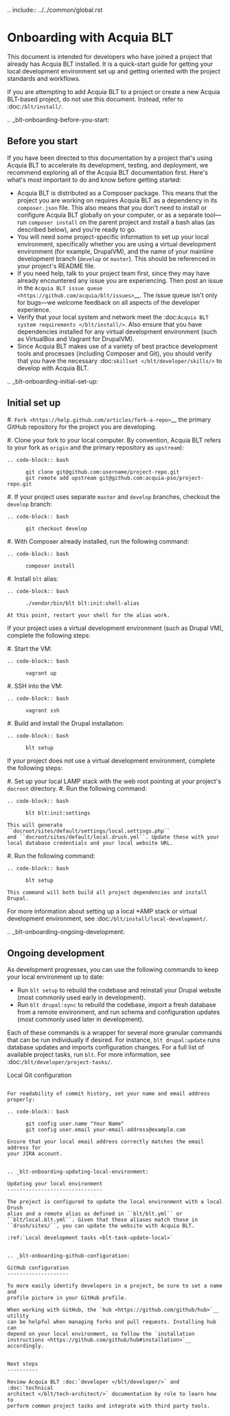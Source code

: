 .. include:: ../../common/global.rst

Onboarding with Acquia BLT
==========================

This document is intended for developers who have joined a project that
already has Acquia BLT installed. It is a quick-start guide for getting your
local development environment set up and getting oriented with the project
standards and workflows.

If you are attempting to add Acquia BLT to a project or create a new Acquia
BLT-based project, do not use this document. Instead, refer to
:doc:`/blt/install/`.


.. _blt-onboarding-before-you-start:

Before you start
----------------

If you have been directed to this documentation by a project that's using
Acquia BLT to accelerate its development, testing, and deployment, we
recommend exploring all of the Acquia BLT documentation first. Here's
what's most important to do and know before getting started:

-  Acquia BLT is distributed as a Composer package. This means that the
   project you are working on requires Acquia BLT as a dependency in its
   ``composer.json`` file. This also means that you don't need to install or
   configure Acquia BLT globally on your computer, or as a separate tool—run
   ``composer install`` on the parent project and install a bash alias (as
   described below), and you're ready to go.
-  You will need some project-specific information to set up your local
   environment, specifically whether you are using a virtual development
   environment (for example, DrupalVM), and the name of your mainline
   development branch (``develop`` or ``master``). This should be referenced
   in your project's README file.
-  If you need help, talk to your project team first, since they may have
   already encountered any issue you are experiencing. Then post an issue in
   the `Acquia BLT issue queue <https://github.com/acquia/blt/issues>`__. The
   issue queue isn't only for bugs—we welcome feedback on all aspects of the
   developer experience.
-  Verify that your local system and network meet the
   :doc:`Acquia BLT system requirements </blt/install/>`. Also ensure that you
   have dependencies installed for any virtual development environment (such
   as VirtualBox and Vagrant for DrupalVM).
-  Since Acquia BLT makes use of a variety of best practice development
   tools and processes (including Composer and Git), you should verify that
   you have the necessary :doc:`skillset </blt/developer/skills/>` to develop
   with Acquia BLT.


.. _blt-onboarding-initial-set-up:

Initial set up
--------------

#.  `Fork <https://help.github.com/articles/fork-a-repo>`__ the primary GitHub
    repository for the project you are developing.

#.  Clone your fork to your local computer. By convention, Acquia BLT refers
    to your fork as ``origin`` and the primary repository as ``upstream``):

    .. code-block:: bash

          git clone git@github.com:username/project-repo.git
          git remote add upstream git@github.com:acquia-pso/project-repo.git

#.  If your project uses separate ``master`` and ``develop`` branches,
    checkout the ``develop`` branch:

    .. code-block:: bash

          git checkout develop

#.  With Composer already installed, run the following command:

    .. code-block:: bash

          composer install

#.  Install ``blt`` alias:

    .. code-block:: bash

          ./vendor/bin/blt blt:init:shell-alias

    At this point, restart your shell for the alias work.

If your project uses a virtual development environment (such as Drupal VM),
complete the following steps:

#.  Start the VM:

    .. code-block:: bash

          vagrant up

#.  SSH into the VM:

    .. code-block:: bash

          vagrant ssh

#.  Build and install the Drupal installation:

    .. code-block:: bash

          blt setup

If your project does not use a virtual development environment, complete the
following steps:

#.  Set up your local LAMP stack with the web root pointing at your project's
    ``docroot`` directory.
#.  Run the following command:

    .. code-block:: bash

          blt blt:init:settings

    This will generate ``docroot/sites/default/settings/local.settings.php``
    and ``docroot/sites/default/local.drush.yml``. Update these with your
    local database credentials and your local website URL.

#.  Run the following command:

    .. code-block:: bash

          blt setup

    This command will both build all project dependencies and install Drupal.

For more information about setting up a local \*AMP stack or virtual
development environment, see :doc:`/blt/install/local-development/`.


.. _blt-onboarding-ongoing-development:

Ongoing development
-------------------

As development progresses, you can use the following commands to keep your
local environment up to date:

-  Run ``blt setup`` to rebuild the codebase and reinstall your Drupal website
   (most commonly used early in development).
-  Run ``blt drupal:sync`` to rebuild the codebase, import a fresh database
   from a remote environment, and run schema and configuration updates (most
   commonly used later in development).

Each of these commands is a wrapper for several more granular commands that
can be run individually if desired. For instance, ``blt drupal:update`` runs
database updates and imports configuration changes. For a full list of
available project tasks, run ``blt``. For more information, see
:doc:`/blt/developer/project-tasks/`.

Local Git configuration
~~~~~~~~~~~~~~~~~~~~~~~

For readability of commit history, set your name and email address properly:

.. code-block:: bash

      git config user.name "Your Name"
      git config user.email your-email-address@example.com

Ensure that your local email address correctly matches the email address for
your JIRA account.


.. _blt-onboarding-updating-local-environment:

Updating your local environment
-------------------------------

The project is configured to update the local environment with a local Drush
alias and a remote alias as defined in ``blt/blt.yml`` or
``blt/local.blt.yml``. Given that these aliases match those in
``drush/sites/``, you can update the website with Acquia BLT.

:ref:`Local development tasks <blt-task-update-local>`


.. _blt-onboarding-github-configuration:

GitHub configuration
--------------------

To more easily identify developers in a project, be sure to set a name and
profile picture in your GitHub profile.

When working with GitHub, the `hub <https://github.com/github/hub>`__ utility
can be helpful when managing forks and pull requests. Installing hub can
depend on your local environment, so follow the `installation
instructions <https://github.com/github/hub#installation>`__ accordingly.


Next steps
----------

Review Acquia BLT :doc:`developer </blt/developer/>` and :doc:`technical
architect </blt/tech-architect/>` documentation by role to learn how to
perform common project tasks and integrate with third party tools.
